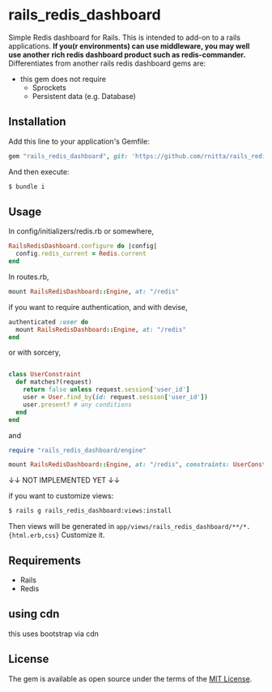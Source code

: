 # rails_redis_dashboard

Simple Redis dashboard for Rails. This is intended to add-on to a rails applications.
**If you(r environments) can use middleware, you may well use another rich redis dashboard product such as
redis-commander.**  
Differentiates from another rails redis dashboard gems are:

- this gem does not require
    - Sprockets
    - Persistent data (e.g. Database)

## Installation

Add this line to your application's Gemfile:

```ruby
gem "rails_redis_dashboard", git: 'https://github.com/rnitta/rails_redis_dashboard.git', branch: :main
```

And then execute:

```bash
$ bundle i
```

## Usage

In config/initializers/redis.rb or somewhere,

```ruby
RailsRedisDashboard.configure do |config|
  config.redis_current = Redis.current
end
```

In routes.rb,

```ruby
mount RailsRedisDashboard::Engine, at: "/redis"
```

if you want to require authentication, and with devise,

```ruby
authenticated :user do
  mount RailsRedisDashboard::Engine, at: "/redis"
end
```

or with sorcery,

```ruby

class UserConstraint
  def matches?(request)
    return false unless request.session['user_id']
    user = User.find_by(id: request.session['user_id'])
    user.present? # any conditions
  end
end
```

and

```ruby
require "rails_redis_dashboard/engine"

mount RailsRedisDashboard::Engine, at: "/redis", constraints: UserConstraint.new
```

↓↓ NOT IMPLEMENTED YET ↓↓

if you want to customize views:

```bash
$ rails g rails_redis_dashboard:views:install
```

Then views will be generated in `app/views/rails_redis_dashboard/**/*.{html.erb,css}`
Customize it.

## Requirements

- Rails
- Redis

## using cdn

this uses bootstrap via cdn

## License

The gem is available as open source under the terms of the [MIT License](https://opensource.org/licenses/MIT).
